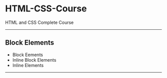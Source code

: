# HTML-CSS-Course
HTML and CSS Complete Course 

--- ---
## Block Elements

- Block Eements
- Inline Block Elements
- Inline Elements
  
--- ---